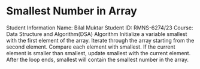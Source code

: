 # Smallest Number in Array
Student Information
Name: Bilal Muktar
Student ID: RMNS-6274/23
Course: Data Structure and Algorithm(DSA)
Algorithm
Initialize a variable smallest with the first element of the array.
Iterate through the array starting from the second element.
Compare each element with smallest.
If the current element is smaller than smallest, update smallest with the current element.
After the loop ends, smallest will contain the smallest number in the array.
